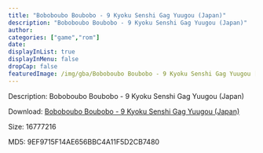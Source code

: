 ```yaml
---
title: "Boboboubo Boubobo - 9 Kyoku Senshi Gag Yuugou (Japan)"
description: "Boboboubo Boubobo - 9 Kyoku Senshi Gag Yuugou (Japan)"
author: 
categories: ["game","rom"]
date: 
displayInList: true
displayInMenu: false
dropCap: false
featuredImage: /img/gba/Boboboubo Boubobo - 9 Kyoku Senshi Gag Yuugou [Japan].jpg
---
```


Description: Boboboubo Boubobo - 9 Kyoku Senshi Gag Yuugou (Japan)

Download: <a style="text-decoration:underline;" href="https://mega.nz/#!vaAmWQiD!1HwYXEEhExY9dhQYqZ2HN0FPFQoZ8-PrUMqHlNVAi-M" target = "_blank" rel = "nofollow" > Boboboubo Boubobo - 9 Kyoku Senshi Gag Yuugou (Japan)</a>

Size: 16777216

MD5: 9EF9715F14AE656BBC4A11F5D2CB7480

